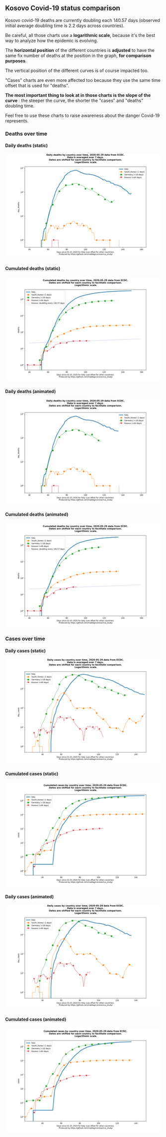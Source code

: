 ## Kosovo Covid-19 status comparison 

Kosovo covid-19 deaths are currently doubling each 140.57 days (observed initial average doubling time is 2.2 days across countries).



Be careful, all those charts use a **logarithmic scale**, because it's the best way to analyze how the epidemic is evolving.
 
The **horizontal position** of the different countries is **adjusted** to have the same fix number of deaths at the position in the graph, **for comparison purposes**.

The vertical position of the different curves is of course impacted too.

"Cases" charts are even more affected too because they use the same time offset that is used for "deaths".

**The most important thing to look at in those charts is the slope of the curve** : the steeper the curve, the shorter the "cases" and "deaths" doubling time.

Feel free to use these charts to raise awareness about the danger Covid-19 represents. 


 
### Deaths over time
 
#### Daily deaths (static)
![Kosovo covid-19 daily deaths static chart](https://raw.githubusercontent.com/madlag/coronavirus_study/master/notebooks/graphs/2020-05-29/countries/Kosovo/2020-05-29_Kosovo_day_deaths.png "Kosovo covid-19 day_deaths static chart")   
 
#### Cumulated deaths (static)
![Kosovo covid-19 cumulated deaths static chart](https://raw.githubusercontent.com/madlag/coronavirus_study/master/notebooks/graphs/2020-05-29/countries/Kosovo/2020-05-29_Kosovo_deaths.png "Kosovo covid-19 deaths static chart")   
 
#### Daily deaths (animated)
![Kosovo covid-19 daily deaths animated chart](https://raw.githubusercontent.com/madlag/coronavirus_study/master/notebooks/graphs/2020-05-29/countries/Kosovo/2020-05-29_Kosovo_day_deaths.gif "Kosovo covid-19 day_deaths animated chart")   
 
#### Cumulated deaths (animated)
![Kosovo covid-19 cumulated deaths animated chart](https://raw.githubusercontent.com/madlag/coronavirus_study/master/notebooks/graphs/2020-05-29/countries/Kosovo/2020-05-29_Kosovo_deaths.gif "Kosovo covid-19 deaths animated chart")   

 
### Cases over time
 
#### Daily cases (static)
![Kosovo covid-19 daily cases static chart](https://raw.githubusercontent.com/madlag/coronavirus_study/master/notebooks/graphs/2020-05-29/countries/Kosovo/2020-05-29_Kosovo_day_cases.png "Kosovo covid-19 day_cases static chart")   
 
#### Cumulated cases (static)
![Kosovo covid-19 cumulated cases static chart](https://raw.githubusercontent.com/madlag/coronavirus_study/master/notebooks/graphs/2020-05-29/countries/Kosovo/2020-05-29_Kosovo_cases.png "Kosovo covid-19 cases static chart")   
 
#### Daily cases (animated)
![Kosovo covid-19 daily cases animated chart](https://raw.githubusercontent.com/madlag/coronavirus_study/master/notebooks/graphs/2020-05-29/countries/Kosovo/2020-05-29_Kosovo_day_cases.gif "Kosovo covid-19 day_cases animated chart")   
 
#### Cumulated cases (animated)
![Kosovo covid-19 cumulated cases animated chart](https://raw.githubusercontent.com/madlag/coronavirus_study/master/notebooks/graphs/2020-05-29/countries/Kosovo/2020-05-29_Kosovo_cases.gif "Kosovo covid-19 cases animated chart")   

